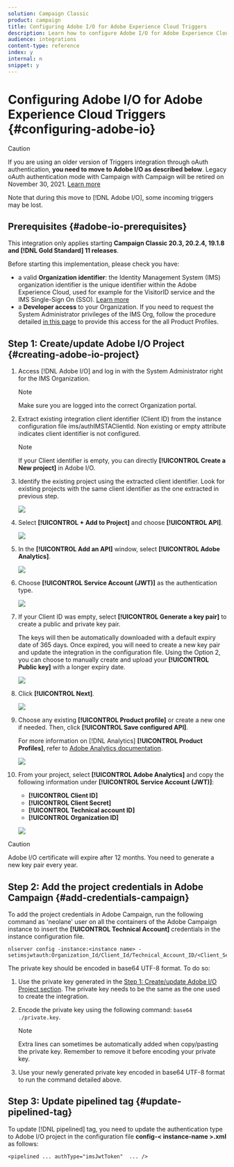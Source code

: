 ```yaml
---
solution: Campaign Classic
product: campaign
title: Configuring Adobe I/O for Adobe Experience Cloud Triggers
description: Learn how to configure Adobe I/O for Adobe Experience Cloud Triggers
audience: integrations
content-type: reference
index: y
internal: n
snippet: y
---
```


# Configuring Adobe I/O for Adobe Experience Cloud Triggers {#configuring-adobe-io}

>[!CAUTION]
>
>If you are using an older version of Triggers integration through oAuth authentication, **you need to move to Adobe I/O as described below**. Legacy oAuth authentication mode with Campaign with Campaign will be retired on November 30, 2021. [Learn more](https://experienceleaguecommunities.adobe.com/t5/adobe-analytics-discussions/adobe-analytics-legacy-api-end-of-life-notice/td-p/385411)
>
>Note that during this move to [!DNL Adobe I/O], some incoming triggers may be lost.

## Prerequisites {#adobe-io-prerequisites}

This integration only applies starting **Campaign Classic 20.3, 20.2.4, 19.1.8 and [!DNL Gold Standard] 11 releases**.

Before starting this implementation, please check you have:

* a valid **Organization identifier**: the Identity Management System (IMS) organization identifier is the unique identifier within the Adobe Experience Cloud, used for example for the VisitorID service and the IMS Single-Sign On (SSO). [Learn more](https://experienceleague.adobe.com/docs/core-services/interface/manage-users-and-products/organizations.html)
* a **Developer access** to your Organization.  If you need to request the System Administrator privileges of the IMS Org, follow the procedure detailed [in this page](https://helpx.adobe.com/enterprise/admin-guide.html/enterprise/using/manage-developers.ug.html) to provide this access for the all Product Profiles.

## Step 1: Create/update Adobe I/O Project {#creating-adobe-io-project}

1. Access [!DNL Adobe I/O] and log in with the System Administrator right for the IMS Organization.

    >[!NOTE]
    >
    > Make sure you are logged into the correct Organization portal.

1. Extract existing integration client identifier  (Client ID) from the instance configuration file ims/authIMSTAClientId. Non existing or empty attribute indicates client identifier is not configured.

    >[!NOTE]
    >
    >If your Client identifier is empty, you can directly **[!UICONTROL Create a New project]** in Adobe I/O.

1. Identify the existing project using the extracted client identifier. Look for existing projects with the same client identifier as the one extracted in previous step.

    ![](assets/do-not-localize/adobe_io_8.png)

1. Select **[!UICONTROL + Add to Project]** and choose **[!UICONTROL API]**.

    ![](assets/do-not-localize/adobe_io_1.png)

1. In the **[!UICONTROL Add an API]** window, select **[!UICONTROL Adobe Analytics]**.

    ![](assets/do-not-localize/adobe_io_2.png)

1. Choose **[!UICONTROL Service Account (JWT)]** as the authentication type.

    ![](assets/do-not-localize/adobe_io_3.png)

1. If your Client ID was empty, select **[!UICONTROL Generate a key pair]** to create a public and private key pair.

    The keys will then be automatically downloaded with a default expiry date of 365 days. Once expired, you will need to create a new key pair and update the integration in the configuration file. Using the Option 2, you can choose to manually create and upload your **[!UICONTROL Public key]** with a longer expiry date.

    ![](assets/do-not-localize/adobe_io_4.png)

1. Click **[!UICONTROL Next]**.

    ![](assets/do-not-localize/adobe_io_5.png)

1. Choose any existing **[!UICONTROL Product profile]** or create a new one if needed. Then, click **[!UICONTROL Save configured API]**. 
    
    For more information on [!DNL Analytics] **[!UICONTROL Product Profiles]**, refer to [Adobe Analytics documentation](https://experienceleague.adobe.com/docs/analytics/admin/admin-console/home.html#admin-console).

    ![](assets/do-not-localize/adobe_io_6.png)

1. From your project, select **[!UICONTROL Adobe Analytics]** and copy the following information under **[!UICONTROL Service Account (JWT)]**:

    * **[!UICONTROL Client ID]**
    * **[!UICONTROL Client Secret]**
    * **[!UICONTROL Technical account ID]**
    * **[!UICONTROL Organization ID]**

    ![](assets/do-not-localize/adobe_io_7.png)

>[!CAUTION]
>
>Adobe I/O certificate will expire after 12 months. You need to generate a new key pair every year.

## Step 2: Add the project credentials in Adobe Campaign {#add-credentials-campaign}

To add the project credentials in Adobe Campaign, run the following command as 'neolane' user on all the containers of the Adobe Campaign instance to insert the **[!UICONTROL Technical Account]** credentials in the instance configuration file.

```
nlserver config -instance:<instance name> -setimsjwtauth:Organization_Id/Client_Id/Technical_Account_ID/<Client_Secret>/<Base64_encoded_Private_Key>
```

The private key should be encoded in base64 UTF-8 format. To do so:

1. Use the private key generated in the [Step 1: Create/update Adobe I/O Project section](#creating-adobe-io-project). The private key needs to be the same as the one used to create the integration.

1. Encode the private key using the following command: ```base64 ./private.key```.

    >[!NOTE]
    >
    >Extra lines can sometimes be automatically added when copy/pasting the private key. Remember to remove it before encoding your private key.

1. Use your newly generated private key encoded in base64 UTF-8 format to run the command detailed above.

## Step 3: Update pipelined tag {#update-pipelined-tag}

To update [!DNL pipelined] tag, you need to update the authentication type to Adobe I/O project in the configuration file **config-<&nbsp;instance-name&nbsp;>.xml** as follows:

```
<pipelined ... authType="imsJwtToken"  ... />
```
